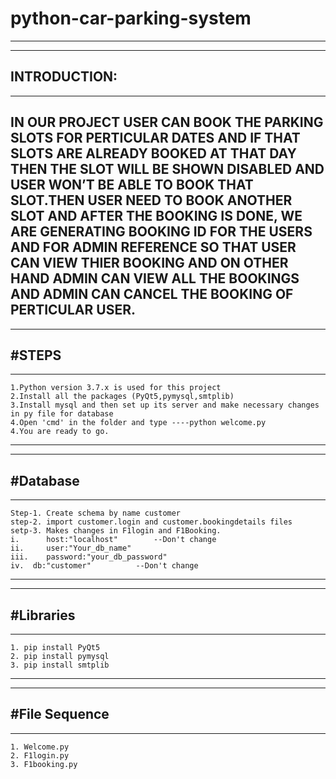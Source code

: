 # python-car-parking-system
-------------------------------------------------------------------------------------
-------------------------------------------------------------------------------------
 INTRODUCTION: 
-------------------------------------------------------------------------------------
-------------------------------------------------------------------------------------
IN OUR PROJECT USER CAN BOOK THE PARKING SLOTS FOR PERTICULAR DATES AND IF THAT SLOTS ARE ALREADY BOOKED AT THAT DAY THEN THE SLOT WILL BE SHOWN DISABLED AND USER WON’T BE ABLE TO BOOK THAT SLOT.THEN USER NEED TO BOOK ANOTHER SLOT AND AFTER THE BOOKING IS DONE, WE ARE GENERATING BOOKING ID FOR THE USERS AND FOR ADMIN REFERENCE SO THAT USER CAN VIEW THIER BOOKING AND ON OTHER HAND ADMIN CAN VIEW ALL THE BOOKINGS AND ADMIN CAN CANCEL THE BOOKING OF PERTICULAR USER. 
-------------------------------------------------------------------------------------
-------------------------------------------------------------------------------------
#STEPS
-------------------------------------------------------------------------------------
-------------------------------------------------------------------------------------
    1.Python version 3.7.x is used for this project
    2.Install all the packages (PyQt5,pymysql,smtplib)
    3.Install mysql and then set up its server and make necessary changes in py file for database
    4.Open 'cmd' in the folder and type ----python welcome.py
    4.You are ready to go.
-------------------------------------------------------------------------------------
-------------------------------------------------------------------------------------
#Database
-------------------------------------------------------------------------------------
-------------------------------------------------------------------------------------
	Step-1. Create schema by name customer
	step-2. import customer.login and customer.bookingdetails files
	setp-3. Makes changes in F1login and F1Booking.
	i.  	host:"localhost"   		--Don't change
	ii. 	user:"Your_db_name"
	iii.	password:"your_db_password"
	iv.	 db:"customer" 			--Don't change
-------------------------------------------------------------------------------------
-------------------------------------------------------------------------------------
#Libraries
-------------------------------------------------------------------------------------
-------------------------------------------------------------------------------------
	1. pip install PyQt5
	2. pip install pymysql
	3. pip install smtplib
-------------------------------------------------------------------------------------
-------------------------------------------------------------------------------------
#File Sequence
-------------------------------------------------------------------------------------
-------------------------------------------------------------------------------------
	1. Welcome.py
	2. F1login.py
	3. F1booking.py
